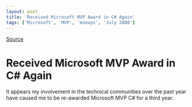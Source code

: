 ```yaml
---
layout: post
title: 'Received Microsoft MVP Award in C# Again'
tags: ['Microsoft', 'MVP', 'msmvps', 'July 2008']
---
```

[Source](http://blogs.msmvps.com/peterritchie/2008/07/02/received-microsoft-mvp-award-in-c-again/ "Permalink to Received Microsoft MVP Award in C# Again")

# Received Microsoft MVP Award in C# Again
It appears my involvement in the technical communities over the past year have caused me to be re-awarded Microsoft MVP C# for a third year.


